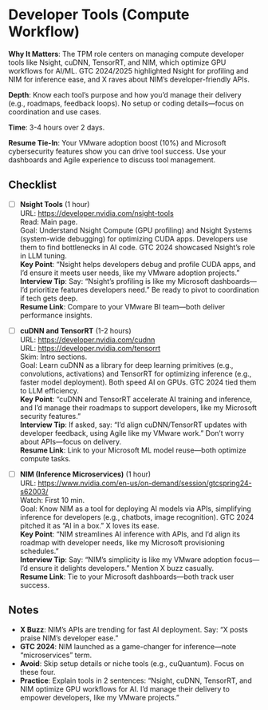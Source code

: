 # Developer Tools (Compute Workflow)

**Why It Matters**: The TPM role centers on managing compute developer tools like Nsight, cuDNN, TensorRT, and NIM, which optimize GPU workflows for AI/ML. GTC 2024/2025 highlighted Nsight for profiling and NIM for inference ease, and X raves about NIM’s developer-friendly APIs.

**Depth**: Know each tool’s purpose and how you’d manage their delivery (e.g., roadmaps, feedback loops). No setup or coding details—focus on coordination and use cases.

**Time**: 3-4 hours over 2 days.

**Resume Tie-In**: Your VMware adoption boost (10%) and Microsoft cybersecurity features show you can drive tool success. Use your dashboards and Agile experience to discuss tool management.

## Checklist

- [ ] **Nsight Tools** (1 hour)  
  URL: https://developer.nvidia.com/nsight-tools  
  Read: Main page.  
  Goal: Understand Nsight Compute (GPU profiling) and Nsight Systems (system-wide debugging) for optimizing CUDA apps. Developers use them to find bottlenecks in AI code. GTC 2024 showcased Nsight’s role in LLM tuning.  
  **Key Point**: “Nsight helps developers debug and profile CUDA apps, and I’d ensure it meets user needs, like my VMware adoption projects.”  
  **Interview Tip**: Say: “Nsight’s profiling is like my Microsoft dashboards—I’d prioritize features developers need.” Be ready to pivot to coordination if tech gets deep.  
  **Resume Link**: Compare to your VMware BI team—both deliver performance insights.

- [ ] **cuDNN and TensorRT** (1-2 hours)  
  URL: https://developer.nvidia.com/cudnn  
  URL: https://developer.nvidia.com/tensorrt  
  Skim: Intro sections.  
  Goal: Learn cuDNN as a library for deep learning primitives (e.g., convolutions, activations) and TensorRT for optimizing inference (e.g., faster model deployment). Both speed AI on GPUs. GTC 2024 tied them to LLM efficiency.  
  **Key Point**: “cuDNN and TensorRT accelerate AI training and inference, and I’d manage their roadmaps to support developers, like my Microsoft security features.”  
  **Interview Tip**: If asked, say: “I’d align cuDNN/TensorRT updates with developer feedback, using Agile like my VMware work.” Don’t worry about APIs—focus on delivery.  
  **Resume Link**: Link to your Microsoft ML model reuse—both optimize compute tasks.

- [ ] **NIM (Inference Microservices)** (1 hour)  
  URL: https://www.nvidia.com/en-us/on-demand/session/gtcspring24-s62003/  
  Watch: First 10 min.  
  Goal: Know NIM as a tool for deploying AI models via APIs, simplifying inference for developers (e.g., chatbots, image recognition). GTC 2024 pitched it as “AI in a box.” X loves its ease.  
  **Key Point**: “NIM streamlines AI inference with APIs, and I’d align its roadmap with developer needs, like my Microsoft provisioning schedules.”  
  **Interview Tip**: Say: “NIM’s simplicity is like my VMware adoption focus—I’d ensure it delights developers.” Mention X buzz casually.  
  **Resume Link**: Tie to your Microsoft dashboards—both track user success.

## Notes
- **X Buzz**: NIM’s APIs are trending for fast AI deployment. Say: “X posts praise NIM’s developer ease.”  
- **GTC 2024**: NIM launched as a game-changer for inference—note “microservices” term.  
- **Avoid**: Skip setup details or niche tools (e.g., cuQuantum). Focus on these four.  
- **Practice**: Explain tools in 2 sentences: “Nsight, cuDNN, TensorRT, and NIM optimize GPU workflows for AI. I’d manage their delivery to empower developers, like my VMware projects.”